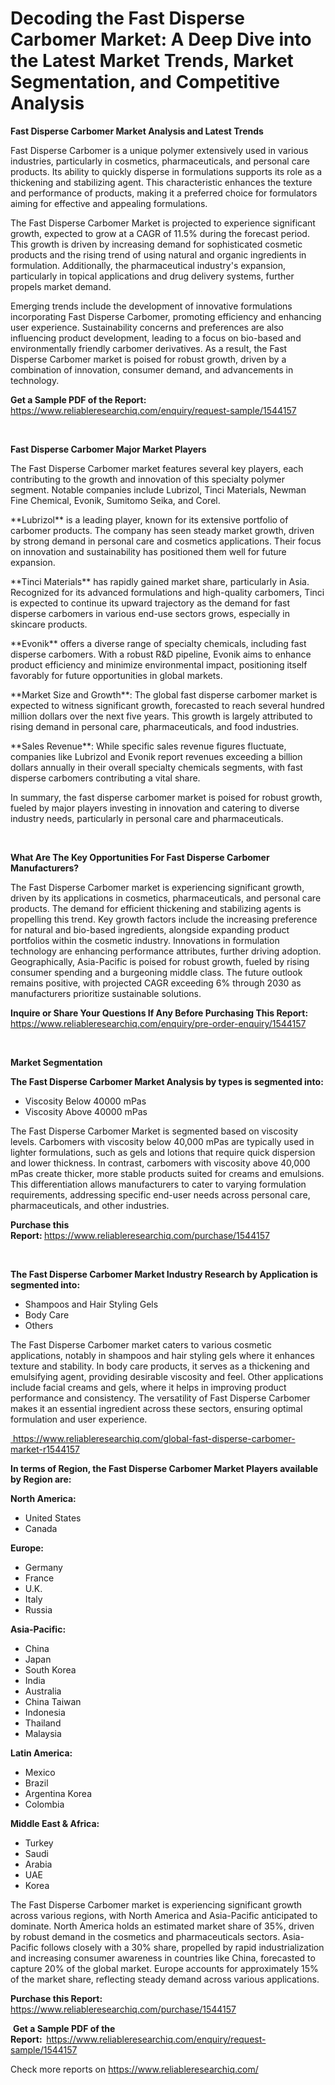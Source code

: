 <p><h1>Decoding the Fast Disperse Carbomer Market: A Deep Dive into the Latest Market Trends, Market Segmentation, and Competitive Analysis</h1></p><p><strong>Fast Disperse Carbomer Market Analysis and Latest Trends</strong></p>
<p><p>Fast Disperse Carbomer is a unique polymer extensively used in various industries, particularly in cosmetics, pharmaceuticals, and personal care products. Its ability to quickly disperse in formulations supports its role as a thickening and stabilizing agent. This characteristic enhances the texture and performance of products, making it a preferred choice for formulators aiming for effective and appealing formulations.</p><p>The Fast Disperse Carbomer Market is projected to experience significant growth, expected to grow at a CAGR of 11.5% during the forecast period. This growth is driven by increasing demand for sophisticated cosmetic products and the rising trend of using natural and organic ingredients in formulation. Additionally, the pharmaceutical industry's expansion, particularly in topical applications and drug delivery systems, further propels market demand.</p><p>Emerging trends include the development of innovative formulations incorporating Fast Disperse Carbomer, promoting efficiency and enhancing user experience. Sustainability concerns and preferences are also influencing product development, leading to a focus on bio-based and environmentally friendly carbomer derivatives. As a result, the Fast Disperse Carbomer market is poised for robust growth, driven by a combination of innovation, consumer demand, and advancements in technology.</p></p>
<p><strong>Get a Sample PDF of the Report:&nbsp;</strong> <a href="https://www.reliableresearchiq.com/enquiry/request-sample/1544157?utm_campaign=2251&utm_medium=2&utm_source=Github&utm_content=ia&utm_term=01022025&utm_id=fast-disperse-carbomer">https://www.reliableresearchiq.com/enquiry/request-sample/1544157</a></p>
<p>&nbsp;</p>
<p><strong>Fast Disperse Carbomer Major Market Players</strong></p>
<p><p>The Fast Disperse Carbomer market features several key players, each contributing to the growth and innovation of this specialty polymer segment. Notable companies include Lubrizol, Tinci Materials, Newman Fine Chemical, Evonik, Sumitomo Seika, and Corel.</p><p>**Lubrizol** is a leading player, known for its extensive portfolio of carbomer products. The company has seen steady market growth, driven by strong demand in personal care and cosmetics applications. Their focus on innovation and sustainability has positioned them well for future expansion.</p><p>**Tinci Materials** has rapidly gained market share, particularly in Asia. Recognized for its advanced formulations and high-quality carbomers, Tinci is expected to continue its upward trajectory as the demand for fast disperse carbomers in various end-use sectors grows, especially in skincare products.</p><p>**Evonik** offers a diverse range of specialty chemicals, including fast disperse carbomers. With a robust R&D pipeline, Evonik aims to enhance product efficiency and minimize environmental impact, positioning itself favorably for future opportunities in global markets.</p><p>**Market Size and Growth**: The global fast disperse carbomer market is expected to witness significant growth, forecasted to reach several hundred million dollars over the next five years. This growth is largely attributed to rising demand in personal care, pharmaceuticals, and food industries.</p><p>**Sales Revenue**: While specific sales revenue figures fluctuate, companies like Lubrizol and Evonik report revenues exceeding a billion dollars annually in their overall specialty chemicals segments, with fast disperse carbomers contributing a vital share.</p><p>In summary, the fast disperse carbomer market is poised for robust growth, fueled by major players investing in innovation and catering to diverse industry needs, particularly in personal care and pharmaceuticals.</p></p>
<p>&nbsp;</p>
<p><strong>What Are The Key Opportunities For Fast Disperse Carbomer Manufacturers?</strong></p>
<p><p>The Fast Disperse Carbomer market is experiencing significant growth, driven by its applications in cosmetics, pharmaceuticals, and personal care products. The demand for efficient thickening and stabilizing agents is propelling this trend. Key growth factors include the increasing preference for natural and bio-based ingredients, alongside expanding product portfolios within the cosmetic industry. Innovations in formulation technology are enhancing performance attributes, further driving adoption. Geographically, Asia-Pacific is poised for robust growth, fueled by rising consumer spending and a burgeoning middle class. The future outlook remains positive, with projected CAGR exceeding 6% through 2030 as manufacturers prioritize sustainable solutions.</p></p>
<p><strong>Inquire or Share Your Questions If Any Before Purchasing This Report:</strong> <a href="https://www.reliableresearchiq.com/enquiry/pre-order-enquiry/1544157?utm_campaign=2251&utm_medium=2&utm_source=Github&utm_content=ia&utm_term=01022025&utm_id=fast-disperse-carbomer">https://www.reliableresearchiq.com/enquiry/pre-order-enquiry/1544157</a></p>
<p>&nbsp;</p>
<p><strong>Market Segmentation</strong></p>
<p><strong>The Fast Disperse Carbomer Market Analysis by types is segmented into:</strong></p>
<p><ul><li>Viscosity Below 40000 mPas</li><li>Viscosity Above 40000 mPas</li></ul></p>
<p><p>The Fast Disperse Carbomer Market is segmented based on viscosity levels. Carbomers with viscosity below 40,000 mPas are typically used in lighter formulations, such as gels and lotions that require quick dispersion and lower thickness. In contrast, carbomers with viscosity above 40,000 mPas create thicker, more stable products suited for creams and emulsions. This differentiation allows manufacturers to cater to varying formulation requirements, addressing specific end-user needs across personal care, pharmaceuticals, and other industries.</p></p>
<p><strong>Purchase this Report:&nbsp;</strong><a href="https://www.reliableresearchiq.com/purchase/1544157?utm_campaign=2251&utm_medium=2&utm_source=Github&utm_content=ia&utm_term=01022025&utm_id=fast-disperse-carbomer">https://www.reliableresearchiq.com/purchase/1544157</a></p>
<p>&nbsp;</p>
<p><strong>The Fast Disperse Carbomer Market Industry Research by Application is segmented into:</strong></p>
<p><ul><li>Shampoos and Hair Styling Gels</li><li>Body Care</li><li>Others</li></ul></p>
<p><p>The Fast Disperse Carbomer market caters to various cosmetic applications, notably in shampoos and hair styling gels where it enhances texture and stability. In body care products, it serves as a thickening and emulsifying agent, providing desirable viscosity and feel. Other applications include facial creams and gels, where it helps in improving product performance and consistency. The versatility of Fast Disperse Carbomer makes it an essential ingredient across these sectors, ensuring optimal formulation and user experience.</p></p>
<p><a href="https://www.reliableresearchiq.com/global-fast-disperse-carbomer-market-r1544157?utm_campaign=2251&utm_medium=2&utm_source=Github&utm_content=ia&utm_term=01022025&utm_id=fast-disperse-carbomer">&nbsp;https://www.reliableresearchiq.com/global-fast-disperse-carbomer-market-r1544157</a></p>
<p><strong>In terms of Region, the Fast Disperse Carbomer Market Players available by Region are:</strong></p>
<p>
    <p> <strong> North America: </strong>
        <ul>
            <li>United States</li>
            <li>Canada</li>
        </ul>
        </p> 
    <p> <strong> Europe: </strong>
        <ul>
            <li>Germany</li>
            <li>France</li>
            <li>U.K.</li>
            <li>Italy</li>
            <li>Russia</li>
        </ul>
        </p> 
    <p> <strong> Asia-Pacific: </strong>
        <ul>
            <li>China</li>
            <li>Japan</li>
            <li>South Korea</li>
            <li>India</li>
            <li>Australia</li>
            <li>China Taiwan</li>
            <li>Indonesia</li>
            <li>Thailand</li>
            <li>Malaysia</li>
        </ul>
        </p> 
    <p> <strong> Latin America: </strong>
        <ul>
            <li>Mexico</li>
            <li>Brazil</li>
            <li>Argentina Korea</li>
            <li>Colombia</li>
        </ul>
        </p> 
    <p> <strong> Middle East & Africa: </strong>
        <ul>
            <li>Turkey</li>
            <li>Saudi</li>
            <li>Arabia</li>
            <li>UAE</li>
            <li>Korea</li>
        </ul>
    </p>
    </p>
<p><p>The Fast Disperse Carbomer market is experiencing significant growth across various regions, with North America and Asia-Pacific anticipated to dominate. North America holds an estimated market share of 35%, driven by robust demand in the cosmetics and pharmaceuticals sectors. Asia-Pacific follows closely with a 30% share, propelled by rapid industrialization and increasing consumer awareness in countries like China, forecasted to capture 20% of the global market. Europe accounts for approximately 15% of the market share, reflecting steady demand across various applications.</p></p>
<p><strong>Purchase this Report: </strong><a href="https://www.reliableresearchiq.com/purchase/1544157?utm_campaign=2251&utm_medium=2&utm_source=Github&utm_content=ia&utm_term=01022025&utm_id=fast-disperse-carbomer">https://www.reliableresearchiq.com/purchase/1544157</a></p>
<p>&nbsp;<strong>Get a Sample PDF of the Report:&nbsp;&nbsp;</strong><a href="https://www.reliableresearchiq.com/enquiry/request-sample/1544157?utm_campaign=2251&utm_medium=2&utm_source=Github&utm_content=ia&utm_term=01022025&utm_id=fast-disperse-carbomer">https://www.reliableresearchiq.com/enquiry/request-sample/1544157</a></p>
<p><strong></strong></p>
<p>Check more reports on <a href="https://www.reliableresearchiq.com/?utm_campaign=2251&utm_medium=2&utm_source=Github&utm_content=ia&utm_term=01022025&utm_id=fast-disperse-carbomer">https://www.reliableresearchiq.com/</a></p>
